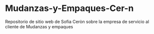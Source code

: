 # Mudanzas-y-Empaques-Cer-n
Repositorio de sitio web de Sofia Ceròn sobre la empresa de servicio al cliente de Mudanzas y empaques 
